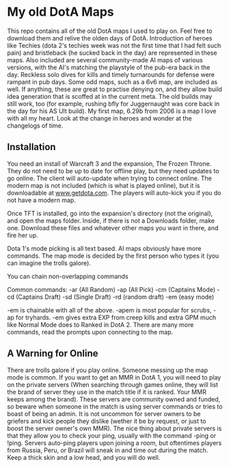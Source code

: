 # My old DotA Maps

This repo contains all of the old DotA maps I used to play on. Feel free to download them and relive the olden days of DotA. Introduction of heroes like Techies (dota 2's techies week was not the first time that I had felt such pain) and bristleback (he sucked back in the day) are represented in these maps. Also included are several community-made AI maps of various versions, with the AI's matching the playstyle of the pub-era back in the day. Reckless solo dives for kills and timely turnarounds for defense were rampant in pub days. Some odd maps, such as a 6v6 map, are included as well. If anything, these are great to practise denying on, and they allow build idea generation that is scoffed at in the current meta. The old builds may still work, too (for example, rushing bfly for Juggernaught was core back in the day for his AS Ult build). My first map, 6.29b from 2006 is a map I love with all my heart. Look at the change in heroes and wonder at the changelogs of time.

## Installation

You need an install of Warcraft 3 and the expansion, The Frozen Throne. They do not need to be up to date for offline play, but they need updates to go online. The client will auto-update when trying to connect online. The modern map is not included (which is what is played online), but it is downloadable at www.getdota.com. The players will auto-kick you if you do not have a modern map.

Once TFT is installed, go into the expansion's directory (not the original), and open the maps folder. Inside, if there is not a Downloads folder, make one. Download these files and whatever other maps you want in there, and fire her up. 

Dota 1's mode picking is all text based. AI maps obviously have more commands. The map mode is decided by the first person who types it (you can imagine the trolls galore).

You can chain non-overlapping commands

Common commands:
-ar (All Random)
-ap (All Pick)
-cm (Captains Mode)
-cd (Captains Draft)
-sd (Single Draft)
-rd (random draft)
-em (easy mode)

-em is chainable with all of the above. -apem is most popular for scrubs, -ap for tryhards. -em gives extra EXP from creep kills and extra GPM much like Normal Mode does to Ranked in DotA 2. There are many more commands, read the prompts upon connecting to the map.

## A Warning for Online

There are trolls galore if you play online. Someone messing up the map mode is common. If you want to get an MMR in DotA 1, you will need to play on the private servers (When searching through games online, they will list the brand of server they use in the match title if it is ranked. Your MMR keeps among the brand). These servers are community owned and funded, so beware when someone in the match is using server commands or tries to boast of being an admin. It is not uncommon for server owners to be griefers and kick people they dislike (wether it be by request, or just to boost the server owner's own MMR). The nice thing about private servers is that they allow you to check your ping, usually with the command -ping or !ping. Servers auto-ping players upon joining a room, but oftentimes players from Russia, Peru, or Brazil will sneak in and time out during the match. Keep a thick skin and a low head, and you will do well.